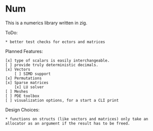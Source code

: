# Num
This is a numerics library written in zig.

ToDo:

    * better test checks for ectors and matrices

Planned Features:

    [x] type of scalars is easily interchangeable.
    [ ] provide truly deterministic decimals.
    [x] Vectors
        [ ] SIMD support
    [x] Permutations
    [x] Sparse matrices
        [x] LU solver
    [ ] Meshes
    [ ] PDE toolbox
    [ ] visualization options, for a start a CLI print

Design Choices:

    * functions on structs (like vectors and matrices) only take an allocator as an argument if the result has to be freed.

